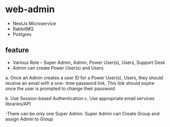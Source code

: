 # web-admin


- NestJs Microservice
- RabbitMQ
- Postgres



## feature

- Various Role – Super Admin, Admin, Power User(s), Users, Support Desk
- Admin can create Power User(s) and Users

a. Once an Admin creates a user ID for a Power User(s), Users, they should receive an email with a one-
time password link. This link should expire once the user is prompted to change their password

b. Use Session-based Authentication
c. Use appropriate email services libraries/API

-There can be only one Super Admin. Super Admin can Create Group and assign Admin to Group
